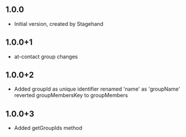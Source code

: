 ## 1.0.0

- Initial version, created by Stagehand

## 1.0.0+1

- at-contact group changes

## 1.0.0+2

- Added groupId as unique identifier renamed 'name' as 'groupName' reverted groupMembersKey to groupMembers

## 1.0.0+3

- Added getGroupIds method
